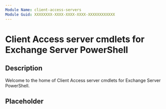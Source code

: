 ```yaml
---
Module Name: client-access-servers
Module Guid: XXXXXXXX-XXXX-XXXX-XXXX-XXXXXXXXXXXX
---
```


# Client Access server cmdlets for Exchange Server PowerShell

## Description

Welcome to the home of Client Access server cmdlets for Exchange Server PowerShell.

## Placeholder